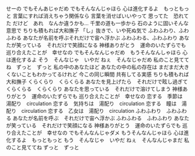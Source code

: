 せーの
でもそんあじゃだめ
でもそんなんじゃほら
心は進化するよ　もっともっと
言葉にすれば消えちゃう関係なら
言葉を消せばいいやって
思ってた　恐れてた
だけど　あれ　なんか違うかも...
千里の道も一歩から
石のように固いそんな意思で
ちりも積もれば大和撫子
「し」抜きで、いや死ぬ気で
ふわふわり、ふわふわる
あなたが名前を呼ぶそれだけで宙へ浮かぶ
ふわふわる、ふわふわり
あなたが笑っている　それだけで笑顔になる
神様ありがとう　運命のいたずらでも
巡り合えたことが　幸せなの
でもそんなんじゃだめ　もうそんなんしゃほら
心は進化するよ
そう　そんなじゃ　いやだ
ねぇ　そんなじゃだめ
私のこと見ててね　ずっと　ずっと
私の中のあなたほど
あなたの中の私の存在は
まだまだ大きくないこともわかってるけれど
今この同じ瞬間
共有してる実感
ちりも積もれば大和撫子
くらくらり　くらくらる
あなたを見上げたら　それだけで眩し過ぎて
くらくらる　くらくらり
あなたを思っている　それだけで溶けてしまう
神様ありがとう　運命のいたずらでも
巡り合えたことが　幸せなの
恋する　季節は　湯配り　circulation
恋する　気持ちは　湯配り　circulation
恋する　瞳は　湯配り　circulation
恋する　乙女は　湯配り　circulation
ふわふわり　ふわふわる
あなたが名前を呼ぶ　それだけで宙へ浮かぶ
ふわふわる　ふわふわり
あなたが笑っている　それだけで笑顔になる
神様ありがとう　運命のいたずらでも
巡り合えたことが　幸せなの
でもそんなんじゃダメ
もうそんなんじゃほら
心は進化するよ　もっともっと
もう　そんなじゃ　いやだ
ねぇ　そんなんじゃまだ
私のこと見ててね
ずっと　ずっと
